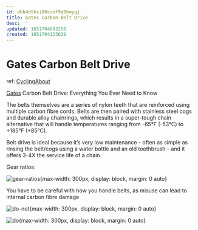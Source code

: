 ```yaml
---
id: dbh4dt6si80cvof9q9bmyqj
title: Gates Carbon Belt Drive
desc: ''
updated: 1651704693250
created: 1651704133638
---
```

# Gates Carbon Belt Drive

ref: [CyclingAbout](https://www.cyclingabout.com/carbon-belt-drive-everything-you-ever-need-to-know/)

[Gates](https://www.gatescarbondrive.com/) Carbon Belt Drive: Everything You Ever Need to Know

The belts themselves are a series of nylon teeth that are reinforced using multiple carbon fibre cords. Belts are then paired with stainless steel cogs and durable alloy chainrings, which results in a super-tough chain alternative that will handle temperatures ranging from -65°F (-53°C) to +185°F (+85°C).

Belt drive is ideal because it’s very low maintenance - often as simple as rinsing the belt/cogs using a water bottle and an old toothbrush - and it offers 3-4X the service life of a chain.

Gear ratios:

![gear-ratios](https://www.cyclingabout.com/wp-content/uploads/2012/05/Belt-Drive-Calculator-768x369.jpg){max-width: 300px, display: block, margin: 0 auto}

You have to be careful with how you handle belts, as misuse can lead to internal carbon fibre damage

![do-not](https://www.cyclingabout.com/wp-content/uploads/2012/05/Belt-Drive-Care-1-768x142.jpg){max-width: 300px, display: block, margin: 0 auto}

![do](https://www.cyclingabout.com/wp-content/uploads/2012/05/Folding-Belt-Drive-768x147.jpg){max-width: 300px, display: block, margin: 0 auto}
